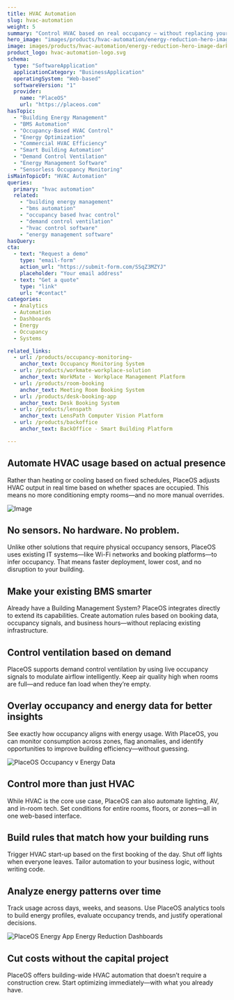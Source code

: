 ```yaml
---
title: HVAC Automation
slug: hvac-automation
weight: 5
summary: "Control HVAC based on real occupancy — without replacing your existing system"
hero_image: "images/products/hvac-automation/energy-reduction-hero-image-dark.webp"
image: images/products/hvac-automation/energy-reduction-hero-image-dark.webp
product_logo: hvac-automation-logo.svg
schema:
  type: "SoftwareApplication"
  applicationCategory: "BusinessApplication"
  operatingSystem: "Web-based"
  softwareVersion: "1"
  provider:
    name: "PlaceOS"
    url: "https://placeos.com"
hasTopic:
  - "Building Energy Management"
  - "BMS Automation"
  - "Occupancy-Based HVAC Control"
  - "Energy Optimization"
  - "Commercial HVAC Efficiency"
  - "Smart Building Automation"
  - "Demand Control Ventilation"
  - "Energy Management Software"
  - "Sensorless Occupancy Monitoring"
isMainTopicOf: "HVAC Automation"
queries: 
  primary: "hvac automation"
  related:
    - "building energy management"
    - "bms automation"
    - "occupancy based hvac control"
    - "demand control ventilation"
    - "hvac control software"
    - "energy management software"
hasQuery:
cta:
  - text: "Request a demo"
    type: "email-form"  
    action_url: "https://submit-form.com/SSqZ3MZYJ"  
    placeholder: "Your email address"
  - text: "Get a quote"
    type: "link"
    url: "#contact" 
categories:
  - Analytics
  - Automation
  - Dashboards
  - Energy
  - Occupancy
  - Systems

related_links:
  - url: /products/occupancy-monitoring~
    anchor_text: Occupancy Monitoring System
  - url: /products/workmate-workplace-solution
    anchor_text: WorkMate - Workplace Management Platform
  - url: /products/room-booking
    anchor_text: Meeting Room Booking System
  - url: /products/desk-booking-app
    anchor_text: Desk Booking System
  - url: /products/lenspath
    anchor_text: LensPath Computer Vision Platform
  - url: /products/backoffice
    anchor_text: BackOffice - Smart Building Platform

---
```

## Automate HVAC usage based on actual presence

Rather than heating or cooling based on fixed schedules, PlaceOS adjusts HVAC output in real time based on whether spaces are occupied. This means no more conditioning empty rooms—and no more manual overrides.

![Image](/images/products/hvac-automation/list-of-triggers.webp)

## No sensors. No hardware. No problem.

Unlike other solutions that require physical occupancy sensors, PlaceOS uses existing IT systems—like Wi-Fi networks and booking platforms—to infer occupancy. That means faster deployment, lower cost, and no disruption to your building.


## Make your existing BMS smarter

Already have a Building Management System? PlaceOS integrates directly to extend its capabilities. Create automation rules based on booking data, occupancy signals, and business hours—without replacing existing infrastructure.

## Control ventilation based on demand

PlaceOS supports demand control ventilation by using live occupancy signals to modulate airflow intelligently. Keep air quality high when rooms are full—and reduce fan load when they’re empty.

## Overlay occupancy and energy data for better insights

See exactly how occupancy aligns with energy usage. With PlaceOS, you can monitor consumption across zones, flag anomalies, and identify opportunities to improve building efficiency—without guessing.

![PlaceOS Occupancy v Energy Data](/images/products/hvac-automation/occupancy-v-energy-copy.webp)

## Control more than just HVAC

While HVAC is the core use case, PlaceOS can also automate lighting, AV, and in-room tech. Set conditions for entire rooms, floors, or zones—all in one web-based interface.

## Build rules that match how your building runs

Trigger HVAC start-up based on the first booking of the day. Shut off lights when everyone leaves. Tailor automation to your business logic, without writing code.

## Analyze energy patterns over time

Track usage across days, weeks, and seasons. Use PlaceOS analytics tools to build energy profiles, evaluate occupancy trends, and justify operational decisions.

![PlaceOS Energy App Energy Reduction Dashboards](/images/products/hvac-automation/placeos-energy-reduction-app.webp)

## Cut costs without the capital project

PlaceOS offers building-wide HVAC automation that doesn’t require a construction crew. Start optimizing immediately—with what you already have.



